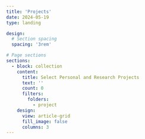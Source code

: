 ```yaml
---
title: 'Projects'
date: 2024-05-19
type: landing

design:
  # Section spacing
  spacing: '3rem'

# Page sections
sections:
  - block: collection
    content:
      title: Select Personal and Research Projects
      text: ''
      count: 0
      filters:
        folders:
          - project
    design:
      view: article-grid
      fill_image: false
      columns: 3
---
```

